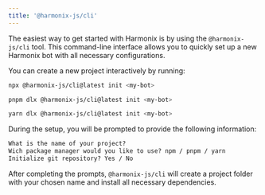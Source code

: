 ```yaml
---
title: '@harmonix-js/cli'
---
```


The easiest way to get started with Harmonix is by using the `@harmonix-js/cli` tool. This command-line interface allows you to quickly set up a new Harmonix bot with all necessary configurations.

You can create a new project interactively by running:

```bash [Terminal] icon=ph:terminal
npx @harmonix-js/cli@latest init <my-bot>
```

```bash [Terminal] icon=ph:terminal
pnpm dlx @harmonix-js/cli@latest init <my-bot>
```

```bash [Terminal] icon=ph:terminal
yarn dlx @harmonix-js/cli@latest init <my-bot>
```

During the setup, you will be prompted to provide the following information:

```txt icon=ph:terminal,numbered
What is the name of your project?
Wich package manager would you like to use? npm / pnpm / yarn
Initialize git repository? Yes / No
```

After completing the prompts, `@harmonix-js/cli` will create a project folder with your chosen name and install all necessary dependencies.

